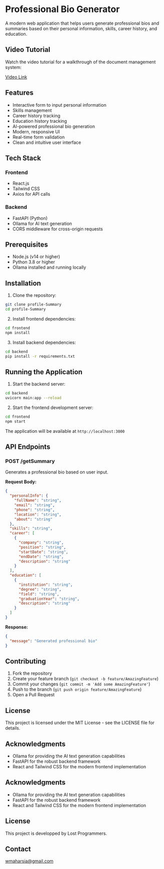 # Professional Bio Generator

A modern web application that helps users generate professional bios and summaries based on their personal information, skills, career history, and education.
## Video Tutorial

Watch the video tutorial for a walkthrough of the document management system:

[Video Link](https://drive.google.com/file/d/1BkRtnL2tMcKDO-Famsj0jkVnx8WbH_pG/view?usp=drive_link)
## Features

- Interactive form to input personal information
- Skills management
- Career history tracking
- Education history tracking
- AI-powered professional bio generation
- Modern, responsive UI
- Real-time form validation
- Clean and intuitive user interface

## Tech Stack

### Frontend
- React.js
- Tailwind CSS
- Axios for API calls

### Backend
- FastAPI (Python)
- Ollama for AI text generation
- CORS middleware for cross-origin requests

## Prerequisites

- Node.js (v14 or higher)
- Python 3.8 or higher
- Ollama installed and running locally

## Installation

1. Clone the repository:
```bash
git clone profile-Summary
cd profile-Summary
```

2. Install frontend dependencies:
```bash
cd frontend
npm install
```

3. Install backend dependencies:
```bash
cd backend
pip install -r requirements.txt
```

## Running the Application

1. Start the backend server:
```bash
cd backend
uvicorn main:app --reload
```

2. Start the frontend development server:
```bash
cd frontend
npm start
```

The application will be available at `http://localhost:3000`

## API Endpoints

### POST /getSummary
Generates a professional bio based on user input.

**Request Body:**
```json
{
  "personalInfo": {
    "fullName": "string",
    "email": "string",
    "phone": "string",
    "location": "string",
    "about": "string"
  },
  "skills": "string",
  "career": [
    {
      "company": "string",
      "position": "string",
      "startDate": "string",
      "endDate": "string",
      "description": "string"
    }
  ],
  "education": [
    {
      "institution": "string",
      "degree": "string",
      "field": "string",
      "graduationYear": "string",
      "description": "string"
    }
  ]
}
```

**Response:**
```json
{
  "message": "Generated professional bio"
}
```

## Contributing

1. Fork the repository
2. Create your feature branch (`git checkout -b feature/AmazingFeature`)
3. Commit your changes (`git commit -m 'Add some AmazingFeature'`)
4. Push to the branch (`git push origin feature/AmazingFeature`)
5. Open a Pull Request

## License

This project is licensed under the MIT License - see the LICENSE file for details.

## Acknowledgments

- Ollama for providing the AI text generation capabilities
- FastAPI for the robust backend framework
- React and Tailwind CSS for the modern frontend implementation

## Acknowledgments

- Ollama for providing the AI text generation capabilities
- FastAPI for the robust backend framework
- React and Tailwind CSS for the modern frontend implementation

## License

This project is developped by Lost Programmers.
## Contact
wmaharsia@gmail.com

